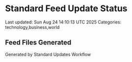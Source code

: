 # Standard Feed Update Status
Last updated: Sun Aug 24 14:10:13 UTC 2025
Categories: technology,business,world

## Feed Files Generated

Generated by Standard Updates Workflow
